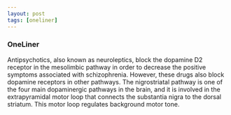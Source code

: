 ```yaml
---
layout: post
tags: [oneliner]
---
```



### OneLiner

Antipsychotics, also known as neuroleptics, block the dopamine D2 receptor in the mesolimbic pathway in order to decrease the positive symptoms associated with schizophrenia.  However, these drugs also block dopamine receptors in other pathways. The nigrostriatal pathway is one of the four main dopaminergic pathways in the brain, and it is involved in the extrapyramidal motor loop that connects the substantia nigra to the dorsal striatum. This motor loop regulates background motor tone.
